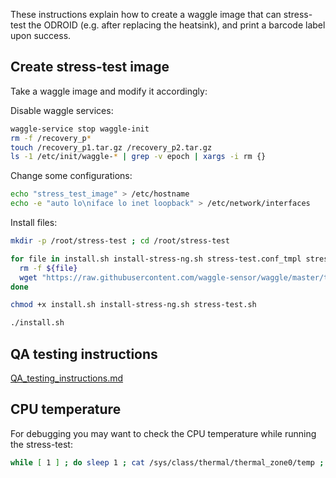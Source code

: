 
These instructions explain how to create a waggle image that can stress-test the ODROID (e.g. after replacing the heatsink), and print a barcode label upon success.

## Create stress-test image 

Take a waggle image and modify it accordingly:

Disable waggle services:
```bash
waggle-service stop waggle-init
rm -f /recovery_p*
touch /recovery_p1.tar.gz /recovery_p2.tar.gz
ls -1 /etc/init/waggle-* | grep -v epoch | xargs -i rm {}
```

Change some configurations:
```bash
echo "stress_test_image" > /etc/hostname
echo -e "auto lo\niface lo inet loopback" > /etc/network/interfaces
```

Install files:

```bash
mkdir -p /root/stress-test ; cd /root/stress-test

for file in install.sh install-stress-ng.sh stress-test.conf_tmpl stress-test.sh print_status.sh_tmpl ; do
  rm -f ${file}
  wget "https://raw.githubusercontent.com/waggle-sensor/waggle/master/testing/odroid/${file}"
done

chmod +x install.sh install-stress-ng.sh stress-test.sh

./install.sh
```

## QA testing instructions

[QA_testing_instructions.md](./QA_testing_instructions.md)

## CPU temperature

For debugging you may want to check the CPU temperature while running the stress-test:

```bash
while [ 1 ] ; do sleep 1 ; cat /sys/class/thermal/thermal_zone0/temp ; done
```
